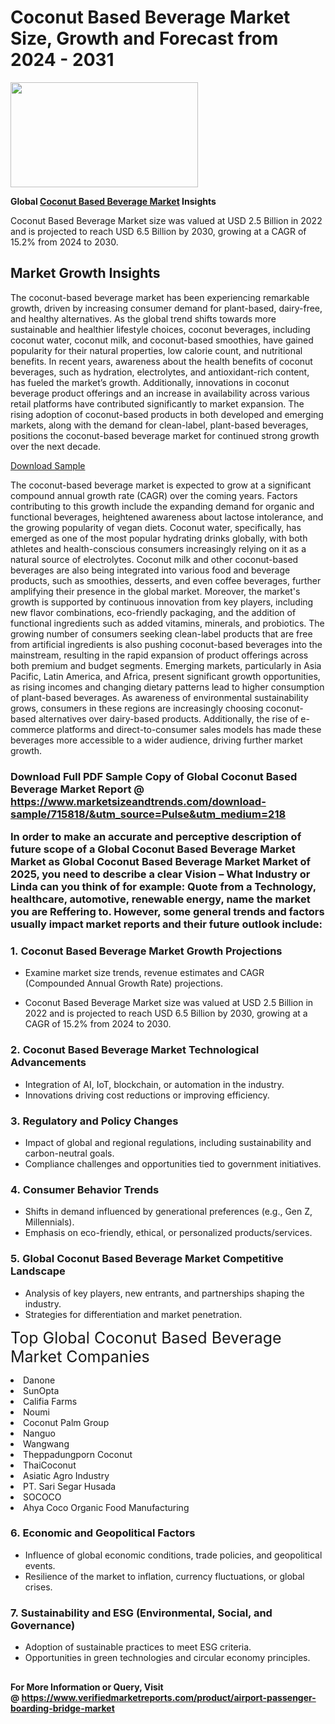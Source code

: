 <H1>Coconut Based Beverage Market Size, Growth and Forecast from 2024 - 2031</H1><img class="aligncenter size-medium wp-image-584254" src="https://thirdeyenews.in/wp-content/uploads/2024/09/Global-Market-Research-300x168.jpeg" alt="" width="300" height="168" /><p><strong>Global&nbsp;<a href="https://www.marketsizeandtrends.com/download-sample/715818/&amp;utm_source=Pulse&amp;utm_medium=218">Coconut Based Beverage Market</a> Insights</strong></p><p>Coconut Based Beverage Market size was valued at USD 2.5 Billion in 2022 and is projected to reach USD 6.5 Billion by 2030, growing at a CAGR of 15.2% from 2024 to 2030.</p><p><h2>Market Growth Insights</h2> <p>The coconut-based beverage market has been experiencing remarkable growth, driven by increasing consumer demand for plant-based, dairy-free, and healthy alternatives. As the global trend shifts towards more sustainable and healthier lifestyle choices, coconut beverages, including coconut water, coconut milk, and coconut-based smoothies, have gained popularity for their natural properties, low calorie count, and nutritional benefits. In recent years, awareness about the health benefits of coconut beverages, such as hydration, electrolytes, and antioxidant-rich content, has fueled the market’s growth. Additionally, innovations in coconut beverage product offerings and an increase in availability across various retail platforms have contributed significantly to market expansion. The rising adoption of coconut-based products in both developed and emerging markets, along with the demand for clean-label, plant-based beverages, positions the coconut-based beverage market for continued strong growth over the next decade.</p> <p><a href="#">Download Sample</a></p> <p>The coconut-based beverage market is expected to grow at a significant compound annual growth rate (CAGR) over the coming years. Factors contributing to this growth include the expanding demand for organic and functional beverages, heightened awareness about lactose intolerance, and the growing popularity of vegan diets. Coconut water, specifically, has emerged as one of the most popular hydrating drinks globally, with both athletes and health-conscious consumers increasingly relying on it as a natural source of electrolytes. Coconut milk and other coconut-based beverages are also being integrated into various food and beverage products, such as smoothies, desserts, and even coffee beverages, further amplifying their presence in the global market. Moreover, the market's growth is supported by continuous innovation from key players, including new flavor combinations, eco-friendly packaging, and the addition of functional ingredients such as added vitamins, minerals, and probiotics. The growing number of consumers seeking clean-label products that are free from artificial ingredients is also pushing coconut-based beverages into the mainstream, resulting in the rapid expansion of product offerings across both premium and budget segments. Emerging markets, particularly in Asia Pacific, Latin America, and Africa, present significant growth opportunities, as rising incomes and changing dietary patterns lead to higher consumption of plant-based beverages. As awareness of environmental sustainability grows, consumers in these regions are increasingly choosing coconut-based alternatives over dairy-based products. Additionally, the rise of e-commerce platforms and direct-to-consumer sales models has made these beverages more accessible to a wider audience, driving further market growth. <h3></p><p><span class=""><strong>Download Full PDF Sample Copy of Global Coconut Based Beverage Market Report</strong> @ <a href="https://www.marketsizeandtrends.com/download-sample/715818/&amp;utm_source=Pulse&amp;utm_medium=218" target="_blank">https://www.marketsizeandtrends.com/download-sample/715818/&amp;utm_source=Pulse&amp;utm_medium=218</a></span></p><p>In order to make an accurate and perceptive description of future scope of a Global&nbsp;Coconut Based Beverage Market Market as Global&nbsp;Coconut Based Beverage Market Market of 2025, you need to describe a clear Vision &ndash; What Industry or Linda can you think of for example: Quote from a Technology, healthcare, automotive, renewable energy, name the market you are Reffering to. However, some general trends and factors usually impact market reports and their future outlook include:</p><h3>1.&nbsp;<strong>Coconut Based Beverage Market Growth Projections</strong></h3><ul><li>Examine market size trends, revenue estimates and CAGR (Compounded Annual Growth Rate) projections.</li><li><p>Coconut Based Beverage Market size was valued at USD 2.5 Billion in 2022 and is projected to reach USD 6.5 Billion by 2030, growing at a CAGR of 15.2% from 2024 to 2030.</p></li></ul><h3>2.&nbsp;<strong>Coconut Based Beverage Market Technological Advancements</strong></h3><ul><li>Integration of AI, IoT, blockchain, or automation in the industry.</li><li>Innovations driving cost reductions or improving efficiency.</li></ul><h3>3.&nbsp;<strong>Regulatory and Policy Changes</strong></h3><ul><li>Impact of global and regional regulations, including sustainability and carbon-neutral goals.</li><li>Compliance challenges and opportunities tied to government initiatives.</li></ul><h3>4.&nbsp;<strong>Consumer Behavior Trends</strong></h3><ul><li>Shifts in demand influenced by generational preferences (e.g., Gen Z, Millennials).</li><li>Emphasis on eco-friendly, ethical, or personalized products/services.</li></ul><h3>5.&nbsp;<strong>Global Coconut Based Beverage Market Competitive Landscape</strong></h3><ul><li>Analysis of key players, new entrants, and partnerships shaping the industry.</li><li>Strategies for differentiation and market penetration.</li></ul><p data-pm-slice="1 1 []"><span style="color: inherit; font-family: inherit; font-size: 25px;">Top Global Coconut Based Beverage Market Companies</span></p><div class="" data-test-id=""><p><li>Danone</li><li> SunOpta</li><li> Califia Farms</li><li> Noumi</li><li> Coconut Palm Group</li><li> Nanguo</li><li> Wangwang</li><li> Theppadungporn Coconut</li><li> ThaiCoconut</li><li> Asiatic Agro Industry</li><li> PT. Sari Segar Husada</li><li> SOCOCO</li><li> Ahya Coco Organic Food Manufacturing</li></p></div><h3>6.&nbsp;<strong>Economic and Geopolitical Factors</strong></h3><ul><li>Influence of global economic conditions, trade policies, and geopolitical events.</li><li>Resilience of the market to inflation, currency fluctuations, or global crises.</li></ul><h3>7.&nbsp;<strong>Sustainability and ESG (Environmental, Social, and Governance)</strong></h3><ul><li>Adoption of sustainable practices to meet ESG criteria.</li><li>Opportunities in green technologies and circular economy principles.</li></ul><h2><strong style="font-size: 14px;">For More Information or Query, Visit @&nbsp;</strong><a style="background-color: #ffffff; font-size: 14px;" href="https://www.marketsizeandtrends.com/report/coconut-based-beverage-market/" target="_blank">https://www.verifiedmarketreports.com/product/airport-passenger-boarding-bridge-market</a></h2>
